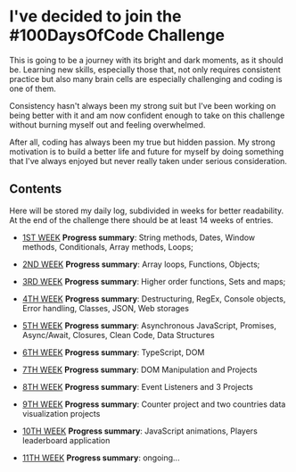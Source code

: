 # I've decided to join the #100DaysOfCode Challenge

This is going to be a journey with its bright and dark moments, as it should be. Learning new skills, especially those that, not only requires consistent practice but also many brain cells are especially challenging and coding is one of them.

Consistency hasn't always been my strong suit but I've been working on being better with it and am now confident enough to take on this challenge without burning myself out and feeling overwhelmed.

After all, coding has always been my true but hidden passion. My strong motivation is to build a better life and future for myself by doing something that I've always enjoyed but never really taken under serious consideration.

## Contents

Here will be stored my daily log, subdivided in weeks for better readability. At the end of the challenge there should be at least 14 weeks of entries.

- [1ST WEEK](week-1.md)
  **Progress summary**: String methods, Dates, Window methods, Conditionals, Array methods, Loops;

- [2ND WEEK](week-2.md)
  **Progress summary**: Array loops, Functions, Objects;

- [3RD WEEK](week-3.md)
  **Progress summary**: Higher order functions, Sets and maps;

- [4TH WEEK](week-4.md)
  **Progress summary**: Destructuring, RegEx, Console objects, Error handling, Classes, JSON, Web storages

- [5TH WEEK](week-5.md)
  **Progress summary**: Asynchronous JavaScript, Promises, Async/Await, Closures, Clean Code, Data Structures

- [6TH WEEK](week-6.md)
  **Progress summary**: TypeScript, DOM

- [7TH WEEK](week-7.md)
  **Progress summary**: DOM Manipulation and Projects

- [8TH WEEK](week-8.md)
  **Progress summary**: Event Listeners and 3 Projects

- [9TH WEEK](week-9.md)
  **Progress summary**: Counter project and two countries data visualization projects

- [10TH WEEK](week-10.md)
  **Progress summary**: JavaScript animations, Players leaderboard application

- [11TH WEEK](week-11.md)
  **Progress summary**: ongoing...
